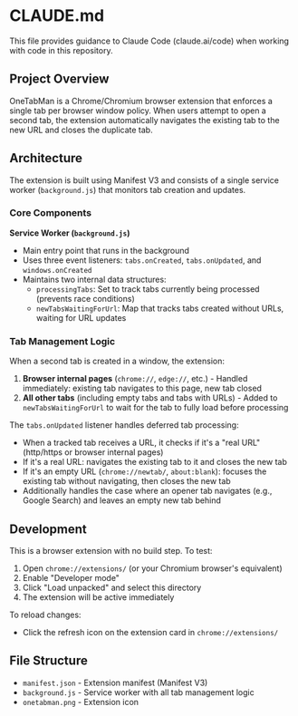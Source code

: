 # CLAUDE.md

This file provides guidance to Claude Code (claude.ai/code) when working with code in this repository.

## Project Overview

OneTabMan is a Chrome/Chromium browser extension that enforces a single tab per browser window policy. When users attempt to open a second tab, the extension automatically navigates the existing tab to the new URL and closes the duplicate tab.

## Architecture

The extension is built using Manifest V3 and consists of a single service worker (`background.js`) that monitors tab creation and updates.

### Core Components

**Service Worker (`background.js`)**
- Main entry point that runs in the background
- Uses three event listeners: `tabs.onCreated`, `tabs.onUpdated`, and `windows.onCreated`
- Maintains two internal data structures:
  - `processingTabs`: Set to track tabs currently being processed (prevents race conditions)
  - `newTabsWaitingForUrl`: Map that tracks tabs created without URLs, waiting for URL updates

### Tab Management Logic

When a second tab is created in a window, the extension:

1. **Browser internal pages** (`chrome://`, `edge://`, etc.) - Handled immediately: existing tab navigates to this page, new tab closed
2. **All other tabs** (including empty tabs and tabs with URLs) - Added to `newTabsWaitingForUrl` to wait for the tab to fully load before processing

The `tabs.onUpdated` listener handles deferred tab processing:
- When a tracked tab receives a URL, it checks if it's a "real URL" (http/https or browser internal pages)
- If it's a real URL: navigates the existing tab to it and closes the new tab
- If it's an empty URL (`chrome://newtab/`, `about:blank`): focuses the existing tab without navigating, then closes the new tab
- Additionally handles the case where an opener tab navigates (e.g., Google Search) and leaves an empty new tab behind

## Development

This is a browser extension with no build step. To test:

1. Open `chrome://extensions/` (or your Chromium browser's equivalent)
2. Enable "Developer mode"
3. Click "Load unpacked" and select this directory
4. The extension will be active immediately

To reload changes:
- Click the refresh icon on the extension card in `chrome://extensions/`

## File Structure

- `manifest.json` - Extension manifest (Manifest V3)
- `background.js` - Service worker with all tab management logic
- `onetabman.png` - Extension icon